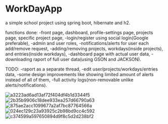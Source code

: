 # WorkDayApp

a simple school project using spring boot, hibernate and h2.

functions done:
-front page, dashboard, profile-settings page, projects page, specific project page,
-login/register using social login(Google preferable),
-admin and user roles,
-notifications/alerts for user each add/remove request,
-adding/removing projects, workdays(inside projects), and entries(inside workdays),
-dashboard page with actual user data,
-downloading raport of full user data(using GSON and JACKSON).

TODO:
-raport as a separate thread,
-edit user/projects/workdays/entries data,
-some design improvements like showing limited amount of alerts instead of all of them,
-full activity logs(non-removable unlike alerts/notifications).

![a3223ad6ad13af72f404df4b1d3344f5](https://user-images.githubusercontent.com/58474213/211195371-655182f5-510c-4347-9f8c-51534771a3dd.png)
![2b35b9906c18dee933ea257d66790a63](https://user-images.githubusercontent.com/58474213/211195374-38da0323-d533-4e99-8dda-838faa3302b6.png)
![875ae2acc1099677a2af7bc87764566a](https://user-images.githubusercontent.com/58474213/211195378-9ded7be1-e63d-45e2-a618-86eb90d64f6d.png)
![024ec129c23a93925c2b98bd9cc4c592](https://user-images.githubusercontent.com/58474213/211195379-da225129-4188-4d1e-babd-71cdeddf826a.png)
![c374599a597650894d9f8c5d2d238bf2](https://user-images.githubusercontent.com/58474213/211195382-5baf8695-01dd-40eb-bf32-5f23f2f5507c.png)
